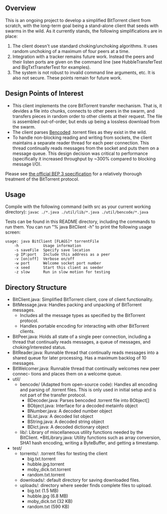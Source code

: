 ## Overview
This is an ongoing project to develop a simplified BitTorrent client from scratch, with the long-term goal being a stand-alone client that seeds with swarms in the wild. As it currently stands, the following simplifications are in place:
1. The client doesn't use standard choking/unchoking algorithms. It uses random unchoking of a maximum of four peers at a time.
2. Integration with a tracker remains future work. Instead the peers and their listen ports are given on the command line (see HubbleTransferTest and BigTxtTransferTest for examples).
3. The system is not robust to invalid command line arguments, etc. It is also not secure. These points remain for future work.

## Design Points of Interest
* This client implements the core BitTorrent transfer mechanism. That is, it devides a file into chunks, connects to other peers in the swarm, and transfers pieces in random order to other clients at their request. The file is assembled out-of-order, but ends up being a lossless download from the swarm.
* The client parses [Bencoded](https://en.wikipedia.org/wiki/Bencode) .torrent files as they exist in the wild.
* To handle non-blocking reading and writing from sockets, the client maintains a separate reader thread for each peer connection. This thread continually reads messages from the socket and puts them on a message queue. This design decision was critical to performance (specifically it increased throughput by ~300% compared to blocking message I/O).

Please see [the official BEP 3 specification](http://www.bittorrent.org/beps/bep_0003.html) for a relatively thorough treatment of the BitTorrent protocol.

## Usage
Compile with the following command (with src as your current working directory):
`javac ./*.java ./util/lib/*.java ./util/bencode/*.java`

Tests can be found in this README directory, including the commands to run them.
You can run "% java BitClient -h" to print the following usage screen:
```
usage: java BitClient [FLAGS]* torrentFile
    -h           Usage information
    -s saveFile  Specify save location
    -p IP:port   Include this address as a peer
    -v [on|off]  Verbose on/off
    -w port      Welcome socket port number
    -x seed      Start this client as seeder
    -z slow      Run in slow motion for testing
```

## Directory Structure
* BitClient.java: Simplified BitTorrent client, core of client functionality.
* BitMessage.java: Handles packing and unpacking of BitTorrent messages.
  * Includes all the message types as specified by the BitTorrent protocol.
  * Handles portable encoding for interacting with other BitTorrent clients.
* BitPeer.java: Holds all state of a single peer connection, including a thread
    that continually reads messages, a queue of messages, and choking/interested
    status.
* BitReader.java: Runnable thread that continually reads messages into a shared
    queue for later processing. Has a maximum backlog of 10 messages.
* BitWelcomer.java: Runnable thread that continually welcomes new peer connec-
    tions and places them on a welcome queue.
* util/
  * bencode/ (Adapted from open-source code): Handles all encoding and
        parsing of .torrent files. This is only used in initial setup and is
        not part of the transfer protocol.
    * BDecoder.java: Parses bencoded .torrent file into BObject[]
    * BObject.java: Interface for a decoded metainfo object
    * BNumber.java: A decoded number object
    * BList.java: A decoded list object
    * BString.java: A decoded string object
    * BDict.java: A decoded dictionary object
  * lib/: Library of miscellaneous utility functions needed by the BitClient.
    *BitLibrary.java: Utility functions such as array conversion,
            SHA1 hash encoding, writing a ByteBuffer, and getting a timestamp.
* test/
  * torrents/: .torrent files for testing the client
    * big.txt.torrent
    * hubble.jpg.torrent
    * moby_dick.txt.torrent
    * random.txt.torrent
  * downloads/: default directory for saving downloaded files.
  * uploads/: directory where seeder finds complete files to upload.
    * big.txt (1.5 MB)
    * hubble.jpg (6.8 MB)
    * moby_dick.txt (32 KB)
    * random.txt (590 KB)

